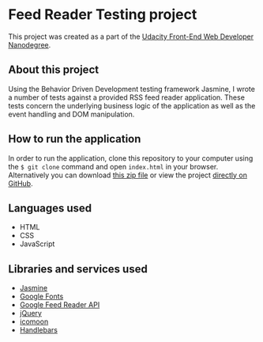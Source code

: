 # Feed Reader Testing project

This project was created as a part of the [Udacity Front-End Web Developer Nanodegree](https://udacity.com/course/front-end-web-developer-nanodegree--nd001).

## About this project

Using the Behavior Driven Development testing framework Jasmine, I wrote a number of tests against a provided RSS feed reader application. These tests concern the underlying business logic of the application as well as the event handling and DOM manipulation.

## How to run the application

In order to run the application, clone this repository to your computer using the `$ git clone` command and open `index.html` in your browser. Alternatively you can download [this zip file](https://github.com/klobuli/udacity-feed-reader-testing/archive/master.zip) or view the project [directly on GitHub](https://klobuli.github.io/udacity-feed-reader-testing/).

## Languages used

- HTML
- CSS
- JavaScript

## Libraries and services used
- [Jasmine](https://jasmine.github.io/)
- [Google Fonts](https://fonts.google.com/)
- [Google Feed Reader API](https://developers.google.com/feed/)
- [jQuery](https://jquery.com/)
- [icomoon](https://icomoon.io/)
- [Handlebars](https://handlebarsjs.com/)
